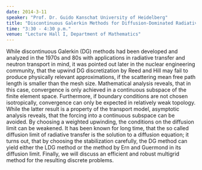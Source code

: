 ```yaml
---
date: 2014-3-11
speaker: "Prof. Dr. Guido Kanschat University of Heidelberg"
title: "Discontinuous Galerkin Methods for Diffusion-Dominated Radiative Transfer Problems"
time: "3:30 - 4:30 p.m."
venue: "Lecture Hall I, Department of Mathematics"
---
```

While discontinuous Galerkin (DG) methods had been developed
and analyzed in the 1970s and 80s with applications in radiative
transfer and neutron transport in mind, it was pointed out later in
the nuclear engineering community, that the upwind DG discretization
by Reed and Hill may fail to produce physically relevant
approximations, if the scattering mean free path length is smaller
than the mesh size. Mathematical analysis reveals, that in this case,
convergence is only achieved in a continuous subspace of the finite
element space. Furthermore, if boundary conditions are not chosen
isotropically, convergence can only be expected in relatively weak
topology. While the latter result is a property of the transport
model, asymptotic analysis reveals, that the forcing into a continuous
subspace can be avoided. By choosing a weighted upwinding, the
conditions on the diffusion limit can be weakened. It has been known
for long time, that the so called diffusion limit of radiative
transfer is the solution to a diffusion equation; it turns out, that
by choosing the stabilization carefully, the DG method can yield
either the LDG method or the method by Ern and Guermond in its
diffusion limit. Finally, we will discuss an efficient and robust
multigrid method for the resulting discrete problems.

